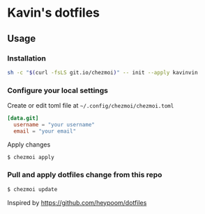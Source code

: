 # Kavin's dotfiles

## Usage

### Installation

```bash
sh -c "$(curl -fsLS git.io/chezmoi)" -- init --apply kavinvin
```

### Configure your local settings

Create or edit toml file at `~/.config/chezmoi/chezmoi.toml`

```toml
[data.git]
  username = "your username"
  email = "your email"
```

Apply changes

```bash
$ chezmoi apply
```

### Pull and apply dotfiles change from this repo

```bash
$ chezmoi update
```

Inspired by https://github.com/heypoom/dotfiles
